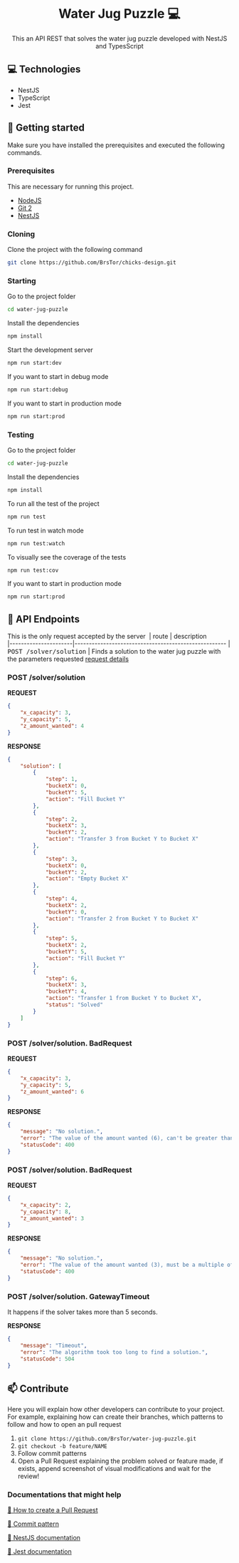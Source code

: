                      
<h1 align="center" style="font-weight: bold;">Water Jug Puzzle 💻</h1>


<p align="center">This an API REST that solves the water jug puzzle developed with NestJS and TypesScript</p>


 
<h2 id="technologies">💻 Technologies</h2>

- NestJS
- TypeScript
- Jest
 
<h2 id="started">🚀 Getting started</h2>

Make sure you have installed the prerequisites and executed the following commands.
 
<h3>Prerequisites</h3>

This are necessary for running this project.

- [NodeJS](https://nodejs.org/en/download/package-manager)
- [Git 2](https://www.git-scm.com/downloads)
- [NestJS](https://docs.nestjs.com/#installation)
 
<h3>Cloning</h3>

Clone the project with the following command

```bash
git clone https://github.com/BrsTor/chicks-design.git
```
 
<h3>Starting</h3>

Go to the project folder

```bash
cd water-jug-puzzle
```

Install the dependencies
```bash
npm install
```

Start the development server
```bash
npm run start:dev
```

If you want to start in debug mode
```bash
npm run start:debug
```

If you want to start in production mode
```bash
npm run start:prod
```
<h3>Testing</h3>

Go to the project folder

```bash
cd water-jug-puzzle
```

Install the dependencies
```bash
npm install
```

To run all the test of the project
```bash
npm run test
```

To run test in watch mode
```bash
npm run test:watch
```

To visually see the coverage of the tests
```bash
npm run test:cov
```

If you want to start in production mode
```bash
npm run start:prod
```
 
<h2 id="routes">📍 API Endpoints</h2>

This is the only request accepted by the server
​
| route               | description                                          
|----------------------|-----------------------------------------------------
| <kbd>POST /solver/solution</kbd>     | Finds a solution to the water jug puzzle with the parameters requested [request details](#post-solver-detail)

<h3 id="post-solver-detail">POST /solver/solution</h3>

**REQUEST**
```json
{
    "x_capacity": 3,
    "y_capacity": 5,
    "z_amount_wanted": 4
}
```

**RESPONSE**
```json
{
    "solution": [
        {
            "step": 1,
            "bucketX": 0,
            "bucketY": 5,
            "action": "Fill Bucket Y"
        },
        {
            "step": 2,
            "bucketX": 3,
            "bucketY": 2,
            "action": "Transfer 3 from Bucket Y to Bucket X"
        },
        {
            "step": 3,
            "bucketX": 0,
            "bucketY": 2,
            "action": "Empty Bucket X"
        },
        {
            "step": 4,
            "bucketX": 2,
            "bucketY": 0,
            "action": "Transfer 2 from Bucket Y to Bucket X"
        },
        {
            "step": 5,
            "bucketX": 2,
            "bucketY": 5,
            "action": "Fill Bucket Y"
        },
        {
            "step": 6,
            "bucketX": 3,
            "bucketY": 4,
            "action": "Transfer 1 from Bucket Y to Bucket X",
            "status": "Solved"
        }
    ]
}
```

<h3 id="post-solver-detail">POST /solver/solution. BadRequest</h3>

**REQUEST**
```json
{
    "x_capacity": 3,
    "y_capacity": 5,
    "z_amount_wanted": 6
}
```

**RESPONSE**
```json
{
    "message": "No solution.",
    "error": "The value of the amount wanted (6), can't be greater than the capacities of the jugs (3, 5).",
    "statusCode": 400
}
```

<h3 id="post-solver-detail">POST /solver/solution. BadRequest</h3>

**REQUEST**
```json
{
    "x_capacity": 2,
    "y_capacity": 8,
    "z_amount_wanted": 3
}
```

**RESPONSE**
```json
{
    "message": "No solution.",
    "error": "The value of the amount wanted (3), must be a multiple of the GCD (2) of the jugs (2, 8).",
    "statusCode": 400
}
```

<h3 id="post-solver-detail">POST /solver/solution. GatewayTimeout</h3>

It happens if the solver takes more than 5  seconds.

**RESPONSE**
```json
{
    "message": "Timeout",
    "error": "The algorithm took too long to find a solution.",
    "statusCode": 504
}
```
 
<h2 id="contribute">📫 Contribute</h2>

Here you will explain how other developers can contribute to your project. For example, explaining how can create their branches, which patterns to follow and how to open an pull request

1. `git clone https://github.com/BrsTor/water-jug-puzzle.git`
2. `git checkout -b feature/NAME`
3. Follow commit patterns
4. Open a Pull Request explaining the problem solved or feature made, if exists, append screenshot of visual modifications and wait for the review!
 
<h3>Documentations that might help</h3>

[📝 How to create a Pull Request](https://www.atlassian.com/br/git/tutorials/making-a-pull-request)

[📝 Commit pattern](https://www.conventionalcommits.org/en/v1.0.0/#summary)

[📝 NestJS documentation](https://docs.nestjs.com/)

[📝 Jest documentation](https://jestjs.io/docs/getting-started)
